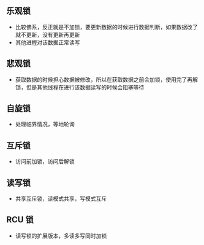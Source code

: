 
## 乐观锁
- 比较佛系，反正就是不加锁，要更新数据的时候进行数据判断，如果数据改了就不更新，没有更新再更新
- 其他进程对该数据正常读写

## 悲观锁
- 获取数据的时候担心数据被修改，所以在获取数据之前会加锁，使用完了再解锁，但是其他线程在进行该数据读写的时候会阻塞等待


## 自旋锁
- 处理临界情况，等地轮询

## 互斥锁
- 访问前加锁，访问后解锁

## 读写锁
- 共享互斥锁，读模式共享，写模式互斥

## RCU 锁
- 读写锁的扩展版本，多读多写同时加锁